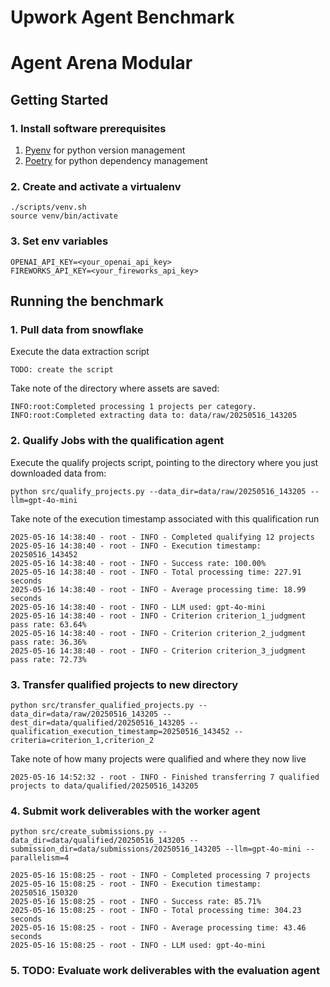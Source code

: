 # Upwork Agent Benchmark

# Agent Arena Modular

## Getting Started

### 1. Install software prerequisites
1. [Pyenv](https://github.com/pyenv/pyenv) for python version management
2. [Poetry](https://python-poetry.org/docs/) for python dependency management

### 2. Create and activate a virtualenv
```commandline
./scripts/venv.sh
source venv/bin/activate
```

### 3. Set env variables
```commandline
OPENAI_API_KEY=<your_openai_api_key>
FIREWORKS_API_KEY=<your_fireworks_api_key>
```

## Running the benchmark

### 1. Pull data from snowflake

Execute the data extraction script
```commandline
TODO: create the script
```

Take note of the directory where assets are saved:
```
INFO:root:Completed processing 1 projects per category.
INFO:root:Completed extracting data to: data/raw/20250516_143205
```

### 2. Qualify Jobs with the qualification agent

Execute the qualify projects script, pointing to the directory where you just downloaded
data from:
```commandline
python src/qualify_projects.py --data_dir=data/raw/20250516_143205 --llm=gpt-4o-mini
```

Take note of the execution timestamp associated with this qualification run
```
2025-05-16 14:38:40 - root - INFO - Completed qualifying 12 projects
2025-05-16 14:38:40 - root - INFO - Execution timestamp: 20250516_143452
2025-05-16 14:38:40 - root - INFO - Success rate: 100.00%
2025-05-16 14:38:40 - root - INFO - Total processing time: 227.91 seconds
2025-05-16 14:38:40 - root - INFO - Average processing time: 18.99 seconds
2025-05-16 14:38:40 - root - INFO - LLM used: gpt-4o-mini
2025-05-16 14:38:40 - root - INFO - Criterion criterion_1_judgment pass rate: 63.64%
2025-05-16 14:38:40 - root - INFO - Criterion criterion_2_judgment pass rate: 36.36%
2025-05-16 14:38:40 - root - INFO - Criterion criterion_3_judgment pass rate: 72.73%
```

### 3. Transfer qualified projects to new directory
```commandline
python src/transfer_qualified_projects.py --data_dir=data/raw/20250516_143205 --dest_dir=data/qualified/20250516_143205 --qualification_execution_timestamp=20250516_143452 --criteria=criterion_1,criterion_2
```

Take note of how many projects were qualified and where they now live
```commandline
2025-05-16 14:52:32 - root - INFO - Finished transferring 7 qualified projects to data/qualified/20250516_143205
```

### 4. Submit work deliverables with the worker agent
```commandline
python src/create_submissions.py --data_dir=data/qualified/20250516_143205 --submission_dir=data/submissions/20250516_143205 --llm=gpt-4o-mini --parallelism=4
```

```commandline
2025-05-16 15:08:25 - root - INFO - Completed processing 7 projects
2025-05-16 15:08:25 - root - INFO - Execution timestamp: 20250516_150320
2025-05-16 15:08:25 - root - INFO - Success rate: 85.71%
2025-05-16 15:08:25 - root - INFO - Total processing time: 304.23 seconds
2025-05-16 15:08:25 - root - INFO - Average processing time: 43.46 seconds
2025-05-16 15:08:25 - root - INFO - LLM used: gpt-4o-mini
```
### 5. TODO: Evaluate work deliverables with the evaluation agent
